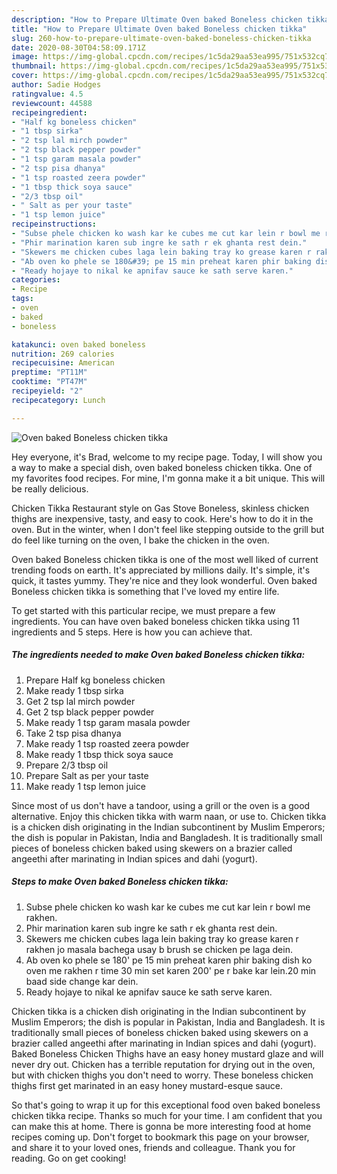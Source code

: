 ```yaml
---
description: "How to Prepare Ultimate Oven baked Boneless chicken tikka"
title: "How to Prepare Ultimate Oven baked Boneless chicken tikka"
slug: 260-how-to-prepare-ultimate-oven-baked-boneless-chicken-tikka
date: 2020-08-30T04:58:09.171Z
image: https://img-global.cpcdn.com/recipes/1c5da29aa53ea995/751x532cq70/oven-baked-boneless-chicken-tikka-recipe-main-photo.jpg
thumbnail: https://img-global.cpcdn.com/recipes/1c5da29aa53ea995/751x532cq70/oven-baked-boneless-chicken-tikka-recipe-main-photo.jpg
cover: https://img-global.cpcdn.com/recipes/1c5da29aa53ea995/751x532cq70/oven-baked-boneless-chicken-tikka-recipe-main-photo.jpg
author: Sadie Hodges
ratingvalue: 4.5
reviewcount: 44588
recipeingredient:
- "Half kg boneless chicken"
- "1 tbsp sirka"
- "2 tsp lal mirch powder"
- "2 tsp black pepper powder"
- "1 tsp garam masala powder"
- "2 tsp pisa dhanya"
- "1 tsp roasted zeera powder"
- "1 tbsp thick soya sauce"
- "2/3 tbsp oil"
- " Salt as per your taste"
- "1 tsp lemon juice"
recipeinstructions:
- "Subse phele chicken ko wash kar ke cubes me cut kar lein r bowl me rakhen."
- "Phir marination karen sub ingre ke sath r ek ghanta rest dein."
- "Skewers me chicken cubes laga lein baking tray ko grease karen r rakhen jo masala bachega usay b brush se chicken pe laga dein."
- "Ab oven ko phele se 180&#39; pe 15 min preheat karen phir baking dish ko oven me rakhen r time 30 min set karen 200&#39; pe r bake kar lein.20 min baad side change kar dein."
- "Ready hojaye to nikal ke apnifav sauce ke sath serve karen."
categories:
- Recipe
tags:
- oven
- baked
- boneless

katakunci: oven baked boneless 
nutrition: 269 calories
recipecuisine: American
preptime: "PT11M"
cooktime: "PT47M"
recipeyield: "2"
recipecategory: Lunch

---
```



![Oven baked Boneless chicken tikka](https://img-global.cpcdn.com/recipes/1c5da29aa53ea995/751x532cq70/oven-baked-boneless-chicken-tikka-recipe-main-photo.jpg)

Hey everyone, it's Brad, welcome to my recipe page. Today, I will show you a way to make a special dish, oven baked boneless chicken tikka. One of my favorites food recipes. For mine, I'm gonna make it a bit unique. This will be really delicious.

Chicken Tikka Restaurant style on Gas Stove Boneless, skinless chicken thighs are inexpensive, tasty, and easy to cook. Here&#39;s how to do it in the oven. But in the winter, when I don&#39;t feel like stepping outside to the grill but do feel like turning on the oven, I bake the chicken in the oven.

Oven baked Boneless chicken tikka is one of the most well liked of current trending foods on earth. It's appreciated by millions daily. It's simple, it's quick, it tastes yummy. They're nice and they look wonderful. Oven baked Boneless chicken tikka is something that I've loved my entire life.


To get started with this particular recipe, we must prepare a few ingredients. You can have oven baked boneless chicken tikka using 11 ingredients and 5 steps. Here is how you can achieve that.

<!--inarticleads1-->

##### The ingredients needed to make Oven baked Boneless chicken tikka:

1. Prepare Half kg boneless chicken
1. Make ready 1 tbsp sirka
1. Get 2 tsp lal mirch powder
1. Get 2 tsp black pepper powder
1. Make ready 1 tsp garam masala powder
1. Take 2 tsp pisa dhanya
1. Make ready 1 tsp roasted zeera powder
1. Make ready 1 tbsp thick soya sauce
1. Prepare 2/3 tbsp oil
1. Prepare  Salt as per your taste
1. Make ready 1 tsp lemon juice


Since most of us don&#39;t have a tandoor, using a grill or the oven is a good alternative. Enjoy this chicken tikka with warm naan, or use to. Chicken tikka is a chicken dish originating in the Indian subcontinent by Muslim Emperors; the dish is popular in Pakistan, India and Bangladesh. It is traditionally small pieces of boneless chicken baked using skewers on a brazier called angeethi after marinating in Indian spices and dahi (yogurt). 

<!--inarticleads2-->

##### Steps to make Oven baked Boneless chicken tikka:

1. Subse phele chicken ko wash kar ke cubes me cut kar lein r bowl me rakhen.
1. Phir marination karen sub ingre ke sath r ek ghanta rest dein.
1. Skewers me chicken cubes laga lein baking tray ko grease karen r rakhen jo masala bachega usay b brush se chicken pe laga dein.
1. Ab oven ko phele se 180&#39; pe 15 min preheat karen phir baking dish ko oven me rakhen r time 30 min set karen 200&#39; pe r bake kar lein.20 min baad side change kar dein.
1. Ready hojaye to nikal ke apnifav sauce ke sath serve karen.


Chicken tikka is a chicken dish originating in the Indian subcontinent by Muslim Emperors; the dish is popular in Pakistan, India and Bangladesh. It is traditionally small pieces of boneless chicken baked using skewers on a brazier called angeethi after marinating in Indian spices and dahi (yogurt). Baked Boneless Chicken Thighs have an easy honey mustard glaze and will never dry out. Chicken has a terrible reputation for drying out in the oven, but with chicken thighs you don&#39;t need to worry. These boneless chicken thighs first get marinated in an easy honey mustard-esque sauce. 

So that's going to wrap it up for this exceptional food oven baked boneless chicken tikka recipe. Thanks so much for your time. I am confident that you can make this at home. There is gonna be more interesting food at home recipes coming up. Don't forget to bookmark this page on your browser, and share it to your loved ones, friends and colleague. Thank you for reading. Go on get cooking!
